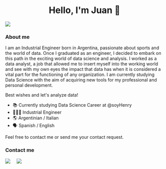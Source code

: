 <div align="center">
<h1 align="center"> Hello, I'm Juan 👋
</div>
<img src="https://i.imgur.com/mQ85HhZ.png">


<h3 align="left">About me</h3>
</div>

<p align="left"> I am an Industrial Engineer born in Argentina, passionate about sports and the world of data. Once I graduated as an engineer, I decided to embark on this path in the exciting world of data science and analysis. I worked as a data analyst, a job that allowed me to insert myself into the working world and see with my own eyes the impact that data has when it is considered a vital part for the functioning of any organization. I am currently studying Data Science with the aim of acquiring new tools for my professional and personal development.

Best wishes and let's analyze data! 


- 📚 Currently studying Data Science Career at @soyHenry
- 👨🏼‍🎓 Industrial Engineer 
- 🌎 Argentinian / Italian
- 🗣️ Spanish / English


Feel free to contact me or send me your contact request. 

<h3 align="left">Contact me</h3>
</div>
<a href="https://www.linkedin.com/in/JPBertone"><img src="https://img.shields.io/badge/linkedin-%230077B5.svg?&style=for-the-badge&logo=linkedin&logoColor=white" /></a>&nbsp;&nbsp;&nbsp;&nbsp;
  <a href="https://www.instagram.com/juampibertone"><img src="https://img.shields.io/badge/Instagram-E4405F?style=for-the-badge&logo=instagram&logoColor=white" /></a>&nbsp;&nbsp;&nbsp;&nbsp;
</p>
  

